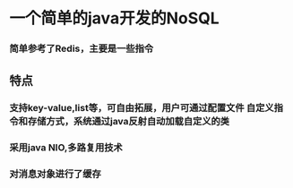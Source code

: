 # 一个简单的java开发的NoSQL
### 简单参考了Redis，主要是一些指令

## 特点
### 支持key-value,list等，可自由拓展，用户可通过配置文件 自定义指令和存储方式，系统通过java反射自动加载自定义的类
### 采用java NIO,多路复用技术
### 对消息对象进行了缓存
